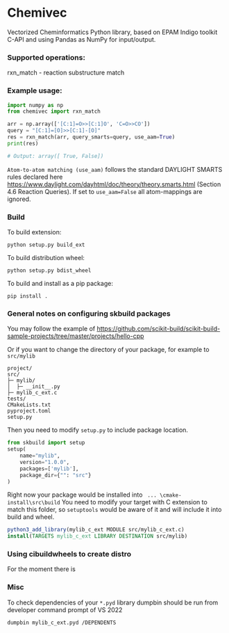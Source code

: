 # Chemivec

Vectorized Cheminformatics Python library, based on EPAM Indigo toolkit C-API
and using Pandas as NumPy for input/output.

### Supported operations:
rxn_match - reaction substructure match

### Example usage:
```python
import numpy as np
from chemivec import rxn_match

arr = np.array(['[C:1]=O>>[C:1]O', 'C=O>>CO'])
query = "[C:1]=[O]>>[C:1]-[O]"
res = rxn_match(arr, query_smarts=query, use_aam=True)
print(res)

# Output: array([ True, False]) 
```

`Atom-to-atom matching (use_aam)` follows the standard DAYLIGHT SMARTS rules
declared here https://www.daylight.com/dayhtml/doc/theory/theory.smarts.html (Section 4.6 Reaction Queries).
If set to `use_aam=False` all atom-mappings are ignored.


### Build

To build extension:

`python setup.py build_ext`

To build distribution wheel:

`python setup.py bdist_wheel`

To build and install as a pip package:

`pip install .`


### General notes on configuring skbuild packages
You may follow the example of https://github.com/scikit-build/scikit-build-sample-projects/tree/master/projects/hello-cpp

Or if you want to change the directory of your package, for example to `src/mylib`
```
project/
src/
├─ mylib/
│  ├─ __init__.py
├─ mylib_c_ext.c
tests/
CMakeLists.txt
pyproject.toml
setup.py
```

Then you need to modify `setup.py` to include package location.

```python
from skbuild import setup
setup(
    name="mylib",
    version="1.0.0",
    packages=['mylib'],
    package_dir={"": "src"}
)
```

Right now your package would be installed into ` ... \cmake-install\src\build`
You need to modify your target with C extension to match this folder, so
`setuptools` would be aware of it and will include it into build and wheel.

```cmake
python3_add_library(mylib_c_ext MODULE src/mylib_c_ext.c)
install(TARGETS mylib_c_ext LIBRARY DESTINATION src/mylib)
```

### Using cibuildwheels to create distro
For the moment there is


### Misc
To check dependencies of your `*.pyd` library
dumpbin should be run from developer command prompt of VS 2022

`dumpbin mylib_c_ext.pyd /DEPENDENTS`